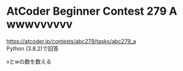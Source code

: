 # AtCoder Beginner Contest 279 A wwwvvvvvv  
https://atcoder.jp/contests/abc279/tasks/abc279_a  
Python (3.8.2)で回答  

vとwの数を数える
